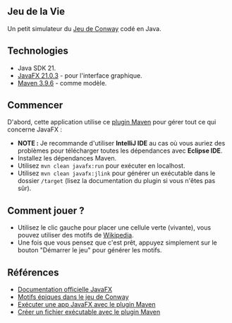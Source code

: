 ## Jeu de la Vie
Un petit simulateur du [Jeu de Conway](https://fr.wikipedia.org/wiki/Jeu_de_la_vie) codé en Java.

## Technologies

- Java SDK 21.
- [JavaFX 21.0.3](https://openjfx.io/) - pour l'interface graphique.
- [Maven 3.9.6](https://maven.apache.org) - comme modèle.

## Commencer
D'abord, cette application utilise ce [plugin Maven](https://github.com/openjfx/javafx-maven-plugin) pour gérer tout ce qui concerne JavaFX :

- **NOTE :** Je recommande d'utiliser **IntelliJ IDE** au cas où vous auriez des problèmes pour télécharger toutes les dépendances avec **Eclipse IDE**.
- Installez les dépendances Maven.
- Utilisez `mvn clean javafx:run` pour exécuter en localhost.
- Utilisez `mvn clean javafx:jlink` pour générer un exécutable dans le dossier `/target` (lisez la documentation du plugin si vous n'êtes pas sûr).

## Comment jouer ?
- Utilisez le clic gauche pour placer une cellule verte (vivante), vous pouvez utiliser des motifs de [Wikipedia](https://fr.wikipedia.org/wiki/Jeu_de_la_vie).
- Une fois que vous pensez que c'est prêt, appuyez simplement sur le bouton "Démarrer le jeu" pour générer les motifs.

## Références
- [Documentation officielle JavaFX](https://openjfx.io/openjfx-docs/)
- [Motifs épiques dans le jeu de Conway](https://www.youtube.com/watch?v=C2vgICfQawE)
- [Exécuter une app JavaFX avec le plugin Maven](https://github.com/openjfx/javafx-maven-plugin?tab=readme-ov-file#javafxrun-options)
- [Créer un fichier exécutable avec le plugin Maven](https://github.com/openjfx/javafx-maven-plugin?tab=readme-ov-file#javafxjlink-options)
